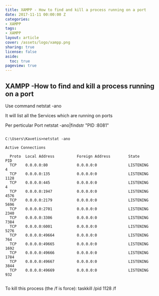 ```yaml
---
title: XAMPP - How to find and kill a process running on a port
date: 2017-11-11 00:00:00 Z
categories:
- XAMPP
tags:
- XAMPP
layout: article
cover: /assets/logo/xampp.png
sharing: true
license: false
aside:
  toc: true
pageview: true
---
```


XAMPP -How to find and kill a process running on a port
-----------------------

Use command 
netstat -ano

It will list all the Services which are running on ports



Per perticular Port 
netstat -ano|findstr "PID :8081"

```

C:\Users\Kavetis>netstat -ano

Active Connections

  Proto  Local Address          Foreign Address        State           PID
  TCP    0.0.0.0:80             0.0.0.0:0              LISTENING       4
  TCP    0.0.0.0:135            0.0.0.0:0              LISTENING       1128
  TCP    0.0.0.0:445            0.0.0.0:0              LISTENING       4
  TCP    0.0.0.0:1947           0.0.0.0:0              LISTENING       4576
  TCP    0.0.0.0:2179           0.0.0.0:0              LISTENING       5696
  TCP    0.0.0.0:2701           0.0.0.0:0              LISTENING       2340
  TCP    0.0.0.0:3306           0.0.0.0:0              LISTENING       7384
  TCP    0.0.0.0:6001           0.0.0.0:0              LISTENING       5276
  TCP    0.0.0.0:49664          0.0.0.0:0              LISTENING       764
  TCP    0.0.0.0:49665          0.0.0.0:0              LISTENING       1692
  TCP    0.0.0.0:49666          0.0.0.0:0              LISTENING       1784
  TCP    0.0.0.0:49667          0.0.0.0:0              LISTENING       3844
  TCP    0.0.0.0:49669          0.0.0.0:0              LISTENING       932
  
```


To kill this process (the /f is force):
taskkill /pid 1128 /f  